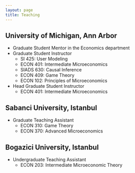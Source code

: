 ```yaml
---
layout: page
title: Teaching
---
```

## University of Michigan, Ann Arbor

- Graduate Student Mentor in the Economics department 
- Graduate Student Instructor
    - SI 425: User Modeling
    - ECON 401: Intermediate Microeconomics
    - SIADS 630: Causal Inference
    - ECON 409: Game Theory
    - ECON 102: Principles of Microeconomics
- Head Graduate Student Instructor
    - ECON 401: Intermediate Microeconomics
 
 ## Sabanci University, Istanbul
 
 - Graduate Teaching Assistant
    - ECON 310: Game Theory
    - ECON 370: Advanced Microeconomics

## Bogazici University, Istanbul

- Undergraduate Teaching Assistant 
    - ECON 203: Intermediate Microeconomic Theory
